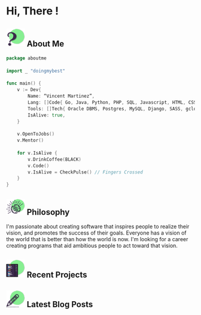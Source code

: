 # Hi, There !

<!-- <div style="position: relative; ">
    <img src="res/vi-frame.png">
    <div style="position: absolute; top: 0; right:0; transform: translate(-50%, 50%);">
        <div style="position: relative">
            <img src="res/circle-cutout-isolated.png" width="150" >
            <img src="res\vi-isolated.png" width="150" style="position: absolute; left: 0; top: -10px;">
        </div>
        <h2 style="color: white; font-weight: 700; text-shadow: 2px 2px rgba(59, 41, 74, 50%);" align="center">Vincent Inspired</h2>
    </div>
</div> -->

## <img src="res/question-icon.svg" width="50"> About Me

```go
package aboutme

import _ "doingmybest"

func main() {
    v := Dev{
        Name: “Vincent Martinez”,
        Lang: []Code{ Go, Java, Python, PHP, SQL, Javascript, HTML, CSS },
        Tools: []Tech{ Oracle DBMS, Postgres, MySQL, Django, SASS, gcloud },
        IsAlive: true,
    }

    v.OpenToJobs()
    v.Mentor()

    for v.IsAlive {
        v.DrinkCoffee(BLACK)
        v.Code()
        v.IsAlive = CheckPulse() // Fingers Crossed
    }
}
```

## <img src="res/brain-icon.svg" width="50"> Philosophy

I'm passionate about creating software that inspires people to realize their vision, and promotes the success of their goals. Everyone has a vision of the world that is better than how the world is now. I'm looking for a career creating programs that aid ambitious people to act toward that vision.

## <img src="res/ide-icon.svg" width="50"> Recent Projects

## <img src="res/pencil-icon.svg" width="50"> Latest Blog Posts
